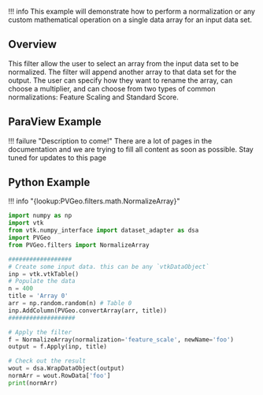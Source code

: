 !!! info
    This example will demonstrate how to perform a normalization or any custom mathematical operation on a single data array for an input data set.

## Overview

This filter allow the user to select an array from the input data set to be normalized. The filter will append another array to that data set for the output. The user can specify how they want to rename the array, can choose a multiplier, and can choose from two types of common normalizations: Feature Scaling and Standard Score.

## ParaView Example

!!! failure "Description to come!"
    There are a lot of pages in the documentation and we are trying to fill all content as soon as possible. Stay tuned for updates to this page


<!--- TODO --->

## Python Example

!!! info "{lookup:PVGeo.filters.math.NormalizeArray}"

```py
import numpy as np
import vtk
from vtk.numpy_interface import dataset_adapter as dsa
import PVGeo
from PVGeo.filters import NormalizeArray

##################
# Create some input data. this can be any `vtkDataObject`
inp = vtk.vtkTable()
# Populate the data
n = 400
title = 'Array 0'
arr = np.random.random(n) # Table 0
inp.AddColumn(PVGeo.convertArray(arr, title))
###################

# Apply the filter
f = NormalizeArray(normalization='feature_scale', newName='foo')
output = f.Apply(inp, title)

# Check out the result
wout = dsa.WrapDataObject(output)
normArr = wout.RowData['foo']
print(normArr)
```

